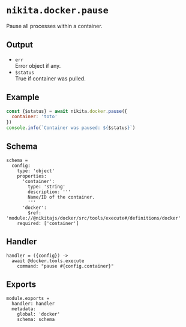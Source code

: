
# `nikita.docker.pause`

Pause all processes within a container.

## Output

* `err`   
  Error object if any.
* `$status`   
  True if container was pulled.

## Example

```js
const {$status} = await nikita.docker.pause({
  container: 'toto'
})
console.info(`Container was paused: ${$status}`)
```

## Schema

    schema =
      config:
        type: 'object'
        properties:
          'container':
            type: 'string'
            description: '''
            Name/ID of the container.
            '''
          'docker':
            $ref: 'module://@nikitajs/docker/src/tools/execute#/definitions/docker'
        required: ['container']

## Handler

    handler = ({config}) ->
      await @docker.tools.execute
        command: "pause #{config.container}"

## Exports

    module.exports =
      handler: handler
      metadata:
        global: 'docker'
        schema: schema
